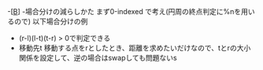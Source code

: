 -[[B](https://atcoder.jp/contests/abc376/tasks/abc376_b)]
-場合分けの減らしかた
 まず0-indexed で考え(円周の終点判定に%nを用いるので)
 以下場合分けの例
 - (r-l)(l-t)(t-r) > 0で判定できる
 - 移動先t 移動する点をrとしたとき、距離を求めたいだけなので、tとrの大小関係を設定して、逆の場合はswapしても問題ないs
　